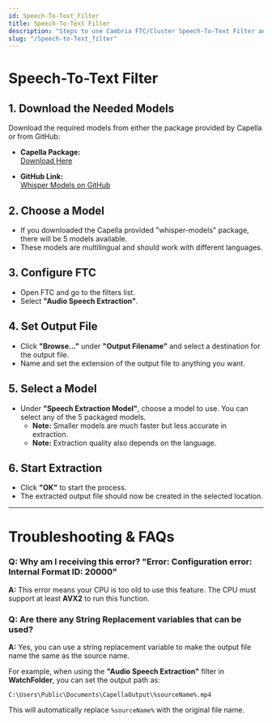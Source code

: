 ```yaml
---
id: Speech-To-Text_Filter
title: Speech-To-Text Filter
description: "Steps to use Cambria FTC/Cluster Speech-To-Text Filter and troubleshooting tips."
slug: "/Speech-to-Text_filter"
---
```


# Speech-To-Text Filter

## 1. Download the Needed Models
Download the required models from either the package provided by Capella or from GitHub:

- **Capella Package:**  
  [Download Here](https://www.dropbox.com/scl/fi/c8ga87o0gc22b3kyz5igs/Whisper_Models_Release_5.3.0.20015.zip?rlkey=fqpx3vnb649922itnft6do1wb&st=aoh34enj&dl=0)

- **GitHub Link:**  
  [Whisper Models on GitHub](https://github.com/ggerganov/whisper.cpp/blob/master/models/README.md)

## 2. Choose a Model
- If you downloaded the Capella provided "whisper-models" package, there will be 5 models available.
- These models are multilingual and should work with different languages.

## 3. Configure FTC
- Open FTC and go to the filters list.
- Select **"Audio Speech Extraction"**.

## 4. Set Output File
- Click **"Browse..."** under **"Output Filename"** and select a destination for the output file.
- Name and set the extension of the output file to anything you want.

## 5. Select a Model
- Under **"Speech Extraction Model"**, choose a model to use. You can select any of the 5 packaged models.
  - **Note:** Smaller models are much faster but less accurate in extraction.
  - **Note:** Extraction quality also depends on the language.

## 6. Start Extraction
- Click **"OK"** to start the process.
- The extracted output file should now be created in the selected location.

---

# Troubleshooting & FAQs

### Q: Why am I receiving this error? "Error: Configuration error: Internal Format ID: 20000"
**A:** This error means your CPU is too old to use this feature. The CPU must support at least **AVX2** to run this function.

### Q: Are there any String Replacement variables that can be used?
**A:** Yes, you can use a string replacement variable to make the output file name the same as the source name.

For example, when using the **"Audio Speech Extraction"** filter in **WatchFolder**, you can set the output path as:

```plaintext
C:\Users\Public\Documents\CapellaOutput\%sourceName%.mp4
```

This will automatically replace `%sourceName%` with the original file name.
